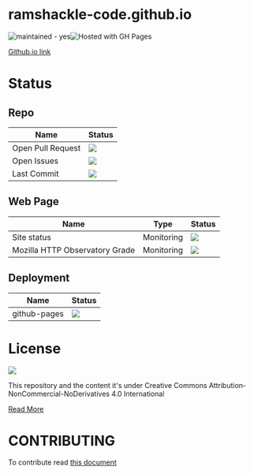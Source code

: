 # ramshackle-code.github.io

![maintained - yes](https://img.shields.io/badge/maintained-yes-blue)![Hosted with GH Pages](https://img.shields.io/badge/Hosted_with-GitHub_Pages-blue?logo=github&logoColor=white)

[Github.io link](https://ramshackle-code/ramshackel-code.github.io)

# Status

## Repo

|Name|Status|
|--|--|
|Open Pull Request|![](https://badgen.net/github/open-prs/ramshackle-code/ramshackle-code.github.io)|
|Open Issues|![](https://badgen.net/github/open-issues/ramshackle-code/ramshackle-code.github.io)|
|Last Commit|![](https://img.shields.io/github/last-commit/ramshackle-code/ramshackle-code.github.io)|

## Web Page

|Name|Type|Status|
|--|--|--|
|Site status|Monitoring|![](https://img.shields.io/website?url=https%3A%2F%2Framshackle-code.github.io)|
|Mozilla HTTP Observatory Grade|Monitoring|![](https://img.shields.io/mozilla-observatory/grade/ramshackle-code.github.io?publish)|

## Deployment

|Name|Status|
|--|--|
|github-pages|![](https://img.shields.io/github/deployments/isaaker/ramshackle-code/ramshackle-code.github.io)|
# License

![](https://i.creativecommons.org/l/by-nc-nd/4.0/88x31.png)

This repository and the content it's under Creative Commons Attribution-NonCommercial-NoDerivatives 4.0 International  

[Read More](https://github.com/ramshackle-code/ramshackle-code.github.io/blob/main/LICENSE.md)

# CONTRIBUTING
To contribute read [this document](https://github.com/ramshackle-code/ramshackle-code.github.io/blob/main/CONTRIBUTING.md)

